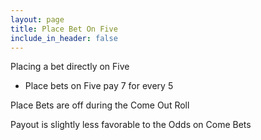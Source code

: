```yaml
---
layout: page
title: Place Bet On Five
include_in_header: false
---
```


Placing a bet directly on Five

- Place bets on Five pay 7 for every 5

Place Bets are off during the Come Out Roll

Payout is slightly less favorable to the Odds on Come Bets
